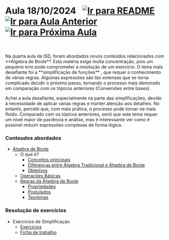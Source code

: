 # Aula 18/10/2024 &nbsp; [![Ir para README](https://img.shields.io/badge/Indice-Verde?style=for-the-badge)](../README.md#indice) &nbsp; [![Ir para Aula Anterior](https://img.shields.io/badge/Anterior-Aula%203-007ACC?style=for-the-badge)](../aulas/11-10-2024.md) [![Ir para Próxima Aula](https://img.shields.io/badge/Próxima-Aula%205-007ACC?style=for-the-badge)](../aulas/25-10-2024.md)

<br>

<p>Na quarta aula de ISD, foram abordados novos conteúdos relacionados com **Álgebra de Boole**. Esta matéria exige muita concentração, pois um pequeno erro pode comprometer a resolução de um exercício. O tema mais desafiante foi a **simplificação de funções** , que requer o conhecimento de várias regras. Algumas expressões são tão extensas que se torna complicado decidir o próximo passo, tornando o processo mais demorado em comparação com os tópicos anteriores (Conversões entre bases).</p>

<p>Achei a aula desafiante, especialmente na parte das simplificações, devido à necessidade de aplicar várias regras e manter atenção aos detalhes. No entanto, percebi que, com mais prática, o processo pode tornar-se mais fluido. Comparado com os tópicos anteriores, senti que este tema requer um nível maior de paciência e análise, mas é interessante ver como é possível reduzir expressões complexas de forma lógica.</p>

### Conteudos abordados

- [Álgebra de Boole](../apontamentos/algebra_de_boole.md)
  - O que é?
    - [Conceitos principais](../apontamentos/algebra_de_boole.md#conceitos-principais)
    - [Diferenças entre Álgebra Tradicional e Álgebra de Boole](../apontamentos/algebra_de_boole.md#diferenças-entre-álgebra-tradicional-e-álgebra-de-boole)
    - [Objetivos](../apontamentos/algebra_de_boole.md#objetivo-da-álgebra-de-boole)
  - [Operações Básicas](../apontamentos/algebra_de_boole.md#operações-básicas)
  - [Regras da Álgebra de Boole](../apontamentos/algebra_de_boole.md#regras-da-álgebra-de-boole)
    - [Propriedades](../apontamentos/algebra_de_boole.md#propriedades-básicas)
    - [Postulados](../apontamentos/algebra_de_boole.md#postulados)
    - [Teoremas](../apontamentos/algebra_de_boole.md#teoremas)

### Resolução de exercícios

- Exercícios de Simplificação
  - [Exercícios](../fichas/algebra_de_boole/exercicios.md)
  - [Ficha de trabalho](../fichas/algebra_de_boole/ficha%20de%20trabalho.md)
